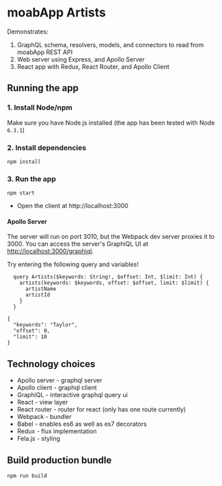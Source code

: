 # moabApp Artists

Demonstrates:

1. GraphQL schema, resolvers, models, and connectors to read from moabApp REST API
2. Web server using Express, and Apollo Server
3. React app with Redux, React Router, and Apollo Client

## Running the app

### 1. Install Node/npm

Make sure you have Node.js installed (the app has been tested with Node `6.3.1`)

### 2. Install dependencies

```
npm install
```

### 3. Run the app

```
npm start
```

- Open the client at http://localhost:3000

#### Apollo Server

The server will run on port 3010, but the Webpack dev server proxies it to 3000. You can access the server's GraphiQL UI at <http://localhost:3000/graphiql>.

Try entering the following query and variables!

```
  query Artists($keywords: String!, $offset: Int, $limit: Int) {
    artists(keywords: $keywords, offset: $offset, limit: $limit) {
      artistName
      artistId
    }
  }
```

```
{
  "keywords": "Taylor",
  "offset": 0,
  "limit": 10
}
```

## Technology choices

- Apollo server - graphql server
- Apollo client - graphql client
- GraphiQL - interactive graphql query ui
- React - view layer
- React router - router for react (only has one route currently)
- Webpack - bundler
- Babel - enables es6 as well as es7 decorators
- Redux - flux implementation
- Fela.js - styling

## Build production bundle

```
npm run build
```
